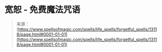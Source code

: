 <!--yml

类别：未分类

日期：2024年06月12日 18:51:20

-->

# 宽恕 - 免费魔法咒语

> 来源：[https://www.spellsofmagic.com/spells/life_spells/forgetful_spells/13118/page.html#0001-01-01](https://www.spellsofmagic.com/spells/life_spells/forgetful_spells/13118/page.html#0001-01-01)
